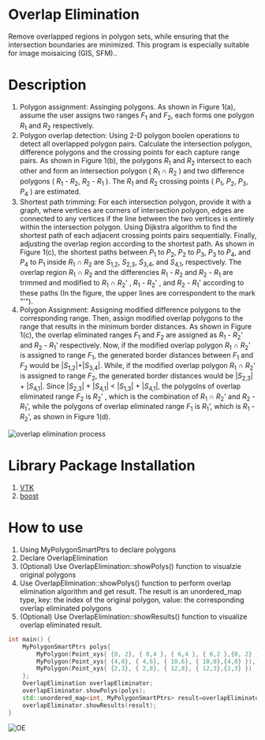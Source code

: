 # Overlap Elimination
Remove overlapped regions in polygon sets, while ensuring that the intersection boundaries are minimized. This program is especially suitable for image moisaicing (GIS, SFM).. 
# Description
1. Polygon assignment: Assinging polygons. As shown in Figure 1(a), assume the user assigns two ranges _F_<sub>1</sub> and _F_<sub>2</sub>, each forms one polygon _R_<sub>1</sub> and _R_<sub>2</sub> respectively.
2. Polygon overlap detection: Using 2-D polygon boolen operations to detect all overlapped polygon pairs. Calculate the intersection polygon, difference polygons and the crossing points for each capture range pairs. As shown in Figure 1(b), the polygons _R_<sub>1</sub> and _R_<sub>2</sub> intersect to each other and form an intersection polygon ( _R_<sub>1</sub> ∩ _R_<sub>2</sub> ) and two difference polygons ( _R_<sub>1</sub> - _R_<sub>2</sub>, _R_<sub>2</sub> - _R_<sub>1</sub> ). The _R_<sub>1</sub> and _R_<sub>2</sub> crossing points ( _P_<sub>1</sub>, _P_<sub>2</sub>, _P_<sub>3</sub>, _P_<sub>4</sub> ) are estimated.
3. Shortest path trimming: For each intersection polygon, provide it with a graph, where vertices are corners of intersection polygon, edges are connected to any vertices if the line between the two vertices is entirely within the intersection polygon. Using Dijkstra algorithm to find the shortest path of each adjacent crossing points pairs sequentially. Finally, adjusting the overlap region according to the shortest path. As shown in Figure 1(c), the shortest paths between _P_<sub>1</sub> to _P_<sub>2</sub>, _P_<sub>2</sub> to _P_<sub>3</sub>, _P_<sub>3</sub> to _P_<sub>4</sub>, and _P_<sub>4</sub> to _P_<sub>1</sub> inside _R_<sub>1</sub> ∩ _R_<sub>2</sub> are _S_<sub>1,2</sub>, _S_<sub>2,3</sub>, _S_<sub>3,4</sub>, and _S_<sub>4,1</sub>, respectively. The overlap region _R_<sub>1</sub> ∩ _R_<sub>2</sub> and the differencies _R_<sub>1</sub> - _R_<sub>2</sub> and _R_<sub>2</sub> - _R_<sub>1</sub> are trimmed and modified to _R_<sub>1</sub> ∩ _R_<sub>2</sub>' , _R_<sub>1</sub> - _R_<sub>2</sub>' , and _R_<sub>2</sub> - _R_<sub>1</sub>' according to these paths (In the figure, the upper lines are correspondent to the mark "'").
4. Polygon Assignment: Assigning modified difference polygons to the corresponding range. Then, assign modified overlap polygons to the range that results in the minimum border distances. As shown in Figure 1(c), the overlap eliminated ranges _F_<sub>1</sub> and _F_<sub>2</sub> are assigned as _R_<sub>1</sub> - _R_<sub>2</sub>' and _R_<sub>2</sub> - _R_<sub>1</sub>' respectively. Now, if the modified overlap polygon _R_<sub>1</sub> ∩ _R_<sub>2</sub>' is assigned to range _F_<sub>1</sub>, the generated border distances between _F_<sub>1</sub> and _F_<sub>2</sub> would be |_S_<sub>1,2</sub>|+|_S_<sub>3,4</sub>|. While, if the modified overlap polygon _R_<sub>1</sub> ∩ _R_<sub>2</sub>' is assigned to range _F_<sub>2</sub>, the generated border distances would be |_S_<sub>2,3</sub>| + |_S_<sub>4,1</sub>|. Since |_S_<sub>2,3</sub>| + |_S_<sub>4,1</sub>| < |_S_<sub>1,3</sub>| + |_S_<sub>4,1</sub>|, the polygolns of overlap eliminated range _F_<sub>2</sub> is _R_<sub>2</sub>' , which is the combination of _R_<sub>1</sub> ∩ _R_<sub>2</sub>' and _R_<sub>2</sub> - _R_<sub>1</sub>', while the polygons of overlap eliminated range _F_<sub>1</sub> is _R_<sub>1</sub>', which is _R_<sub>1</sub> - _R_<sub>2</sub>', as shown in Figure 1(d).

![overlap elimination process](https://github.com/Ching-Chieh-Wang/overlap_elimination/assets/81002444/067a68ef-a0a2-4e58-9b9f-605119149b8d)

# Library Package Installation
1. [VTK](https://vtk.org/download/)
2. [boost](https://www.boost.org/users/download/)

# How to use
1. Using MyPolygonSmartPtrs to declare polygons
2. Declare OverlapElimination
3. (Optional) Use OverlapElimination::showPolys() function to visualzie original polygons
4. Use OverlapElimination::showPolys() function to perform overlap elimination algorithm and get result. The result is an unordered_map type, key: the index of the original polygon, value: the corresponding overlap eliminated polygons
5. (Optional) Use OverlapElimination::showResults() function to visualize overlap eliminated result. 
```cpp
int main() {
    MyPolygonSmartPtrs polys{
        MyPolygon(Point_xys{ {0, 2}, { 0,4 }, { 6,4 }, { 6,2 },{0, 2} }),
        MyPolygon(Point_xys{ {4,0}, { 4,6}, { 10,6}, { 10,0},{4,0} }),
        MyPolygon(Point_xys{ {2,3}, { 2,8}, { 12,8}, { 12,3},{2,3} })
    };
    OverlapElimination overlapEliminator;
    overlapEliminator.showPolys(polys);
    std::unordered_map<int, MyPolygonSmartPtrs> result=overlapEliminator.run(polys);  
    overlapEliminator.showResults(result);
}
```
![OE](https://github.com/Ching-Chieh-Wang/overlap_elimination/assets/81002444/59502cbd-9c5f-43b0-9eeb-a6077b9fbce6)

